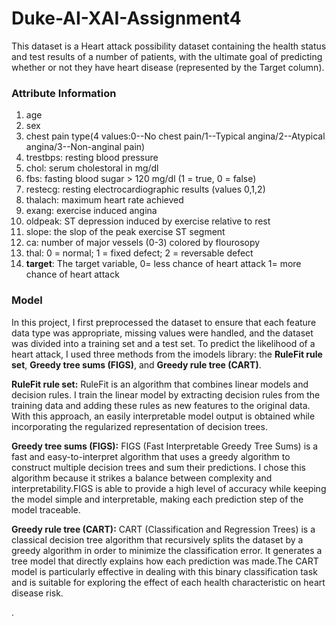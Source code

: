 # Duke-AI-XAI-Assignment4
This dataset is a Heart attack possibility dataset containing the health status and test results of a number of patients, with the ultimate goal of predicting whether or not they have heart disease (represented by the Target column).

### Attribute Information
1) age
2) sex
3) chest pain type(4 values:0--No chest pain/1--Typical angina/2--Atypical angina/3--Non-anginal pain)
4) trestbps: resting blood pressure
5) chol: serum cholestoral in mg/dl
6) fbs: fasting blood sugar > 120 mg/dl (1 = true, 0 = false)
7) restecg: resting electrocardiographic results (values 0,1,2)
8) thalach: maximum heart rate achieved
9) exang: exercise induced angina
10) oldpeak: ST depression induced by exercise relative to rest
11) slope: the slop of the peak exercise ST segment
12) ca: number of major vessels (0-3) colored by flourosopy
13) thal: 0 = normal; 1 = fixed defect; 2 = reversable defect
14) **target**: The target variable, 0= less chance of heart attack 1= more chance of heart attack

### Model
In this project, I first preprocessed the dataset to ensure that each feature data type was appropriate, missing values were handled, and the dataset was divided into a training set and a test set. To predict the likelihood of a heart attack, I used three methods from the imodels library: the **RuleFit rule set**, **Greedy tree sums (FIGS)**, and **Greedy rule tree (CART)**.

**RuleFit rule set:** RuleFit is an algorithm that combines linear models and decision rules. I train the linear model by extracting decision rules from the training data and adding these rules as new features to the original data. With this approach, an easily interpretable model output is obtained while incorporating the regularized representation of decision trees.

**Greedy tree sums (FIGS):** FIGS (Fast Interpretable Greedy Tree Sums) is a fast and easy-to-interpret algorithm that uses a greedy algorithm to construct multiple decision trees and sum their predictions. I chose this algorithm because it strikes a balance between complexity and interpretability.FIGS is able to provide a high level of accuracy while keeping the model simple and interpretable, making each prediction step of the model traceable.

**Greedy rule tree (CART):** CART (Classification and Regression Trees) is a classical decision tree algorithm that recursively splits the dataset by a greedy algorithm in order to minimize the classification error. It generates a tree model that directly explains how each prediction was made.The CART model is particularly effective in dealing with this binary classification task and is suitable for exploring the effect of each health characteristic on heart disease risk.


.


